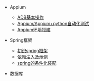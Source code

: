- Appium
	- [ADB基本操作](Appium/adb基本命令.md)
	- [Appium/Appium+python自动化测试](Appium/Appium+python自动化测试.md)
	- [Appium环境搭建](Appium/Appium环境搭建.md)

	
	

- Spring框架

  - [初识spring框架](spring/【10分钟学Spring】：（一）初识Spring框架.md)
  - [依赖注入及示例](spring/【10分钟学Spring】：（二）一文搞懂spring依赖注入（DI）.md)
  - [spring的条件化装配](spring/【10分钟学Spring】：（三）你了解spring的高级装配吗_条件化装配bean.md)

- 数据库

